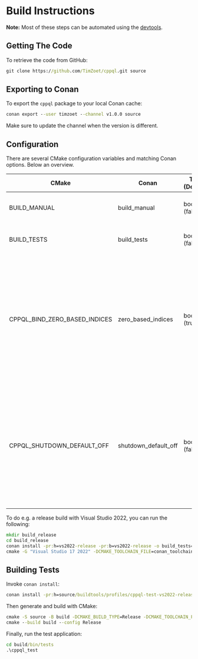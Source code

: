 # Build Instructions

**Note:** Most of these steps can be automated using the [devtools](https://github.com/TimZoet/devtools).

## Getting The Code

To retrieve the code from GitHub:

```cmd
git clone https://github.com/TimZoet/cppql.git source
```

## Exporting to Conan

To export the `cppql` package to your local Conan cache:

```cmd
conan export --user timzoet --channel v1.0.0 source
```

Make sure to update the channel when the version is different.

## Configuration

There are several CMake configuration variables and matching Conan options. Below an overview.

| CMake | Conan | Type (Default) | Description |
|---|---|---|---|
| BUILD_MANUAL | build_manual | bool (false) | When enabled, a target to build the manual is created. |
| BUILD_TESTS | build_tests | bool (false) | When enabled, an application containing tests is created. |
| CPPQL_BIND_ZERO_BASED_INDICES | zero_based_indices | bool (true) | When enabled, the indices passed to the various `bind` methods this library provides as wrappers around the C functions become 0-based. Note that this of course does not apply to any of the C functions, should you still use those. |
| CPPQL_SHUTDOWN_DEFAULT_OFF | shutdown_default_off | bool (false) | When enabled, the database connection wrapper will no longer call `sqlite3_shutdown` on destruction. This can be useful when opening multiple databases, both for performance reasons and because `sqlite3_shutdown` is not thread safe. |

To do e.g. a release build with Visual Studio 2022, you can run the following:

```cmd
mkdir build_release
cd build_release
conan install -pr:h=vs2022-release -pr:b=vs2022-release -o build_tests=True --build=missing ../source
cmake -G "Visual Studio 17 2022" -DCMAKE_TOOLCHAIN_FILE=conan_toolchain.cmake ..\source
```

## Building Tests

Invoke `conan install`:

```cmd
conan install -pr:h=source/buildtools/profiles/cppql-test-vs2022-release -pr:b=source/buildtools/profiles/cppql-test-vs2022-release -s build_type=Release --build=missing -of=build source
```

Then generate and build with CMake:

```cmd
cmake -S source -B build -DCMAKE_BUILD_TYPE=Release -DCMAKE_TOOLCHAIN_FILE:FILEPATH=conan_toolchain.cmake
cmake --build build --config Release
```

Finally, run the test application:

```cmd
cd build/bin/tests
.\cppql_test
```
